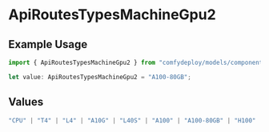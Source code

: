 # ApiRoutesTypesMachineGpu2

## Example Usage

```typescript
import { ApiRoutesTypesMachineGpu2 } from "comfydeploy/models/components";

let value: ApiRoutesTypesMachineGpu2 = "A100-80GB";
```

## Values

```typescript
"CPU" | "T4" | "L4" | "A10G" | "L40S" | "A100" | "A100-80GB" | "H100"
```